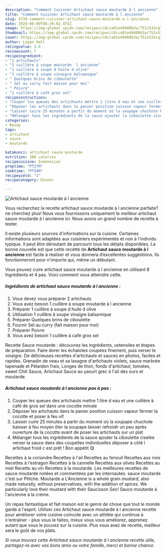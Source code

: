 ```yaml
---
description: "Comment Cuisiner Artichaut sauce moutarde à l ancienne"
title: "Comment Cuisiner Artichaut sauce moutarde à l ancienne"
slug: 4739-comment-cuisiner-artichaut-sauce-moutarde-a-l-ancienne
date: 2020-06-09T08:39:02.475Z
image: https://img-global.cpcdn.com/recipes/c8cca01e49480b3a/751x532cq70/artichaut-sauce-moutarde-a-l-ancienne-photo-principale-de-la-recette.jpg
thumbnail: https://img-global.cpcdn.com/recipes/c8cca01e49480b3a/751x532cq70/artichaut-sauce-moutarde-a-l-ancienne-photo-principale-de-la-recette.jpg
cover: https://img-global.cpcdn.com/recipes/c8cca01e49480b3a/751x532cq70/artichaut-sauce-moutarde-a-l-ancienne-photo-principale-de-la-recette.jpg
author: Logan Hall
ratingvalue: 3.4
reviewcount: 7
recipeingredient:
- "2 artichauts"
- "1 cuillère à soupe moutarde  l ancienne"
- "1 cuillère à soupe d huile d olive"
- "1 cuillère à soupe vinaigre balsamique"
- " Quelques brins de ciboulette"
- " Sel au curry fait maison pour moi"
- " Poivre"
- "1 cuillère à café gros sel"
recipeinstructions:
- "Couper les queues des artichauts mettre 1 litre d eau et une cuillère à café de gros sel dans une cocotte minute"
- "Déposer les artichauts dans le panier position cuisson vapeur fermer la cocotte et poser à feu vif"
- "Laisser cuire 25 minutes à partir du moment où la soupape chuchote baisser à feu moyen ôter la soupape laisser refroidir un peu après ouverture de la cocotte avant de poser les artichauts sur un plat"
- "Mélanger tous les ingrédients de la sauce ajouter la ciboulette ciselée verser la sauce dans des coupelles individuelles déposer à côté l artichaut froid c est prêt ! Bon appétit 😋"
categories:
- Resep
tags:
- artichaut
- sauce
- moutarde

katakunci: artichaut sauce moutarde 
nutrition: 288 calories
recipecuisine: Indonesian
preptime: "PT27M"
cooktime: "PT34M"
recipeyield: "1"
recipecategory: Dinner

---
```



![Artichaut sauce moutarde à l ancienne](https://img-global.cpcdn.com/recipes/c8cca01e49480b3a/751x532cq70/artichaut-sauce-moutarde-a-l-ancienne-photo-principale-de-la-recette.jpg)

Vous recherchez la recette artichaut sauce moutarde à l ancienne parfaite? ne cherchez plus! Nous vous fournissons uniquement le meilleur artichaut sauce moutarde à l ancienne ici. Nous avons un grand nombre de recette à tester.

Il existe plusieurs sources d'informations sur la cuisine. Certaines informations sont adaptées aux cuisiniers expérimentés et non à l'individu typique. Il peut être déroutant de parcourir tous les détails disponibles. La bonne nouvelle est que cette recette de <strong> Artichaut sauce moutarde à l ancienne </strong> est facile à réaliser et vous donnera d’excellentes suggestions. Ils fonctionneront pour n'importe qui, même un débutant.

<!--inarticleads1-->

Vous pouvez cuire artichaut sauce moutarde à l ancienne en utilisant 8 Ingrédients et 4 pas. Voici comment vous atteindre cette.

##### Ingrédients de artichaut sauce moutarde à l ancienne :

1. Vous devez vous préparer 2 artichauts
1. Vous avez besoin 1 cuillère à soupe moutarde à l ancienne
1. Préparer 1 cuillère à soupe d huile d olive
1. Utilisation 1 cuillère à soupe vinaigre balsamique
1. Préparer  Quelques brins de ciboulette
1. Fournir  Sel au curry (fait maison pour moi)
1. Préparer  Poivre
1. Vous avez besoin 1 cuillère à café gros sel


Recette Sauce moutarde : découvrez les ingrédients, ustensiles et étapes de préparation. Faire dorer les échalotes coupées finement, puis verser le vinaigre. De délicieuses recettes d&#39;artichauts et sauces en photos, faciles et rapides. Grenadin de veau et sa lasagne d&#39;artichauts violets, sauce marbrée tapenade et Pélardon frais, Longes de thon, fonds d&#39;artichaut, tomates, sweet Chili Sauce, Artichaut Sauce au yaourt grec à l&#39;ail des ours et moutarde. 

<!--inarticleads2-->

##### Artichaut sauce moutarde à l ancienne pas à pas :

1. Couper les queues des artichauts mettre 1 litre d eau et une cuillère à café de gros sel dans une cocotte minute
1. Déposer les artichauts dans le panier position cuisson vapeur fermer la cocotte et poser à feu vif
1. Laisser cuire 25 minutes à partir du moment où la soupape chuchote baisser à feu moyen ôter la soupape laisser refroidir un peu après ouverture de la cocotte avant de poser les artichauts sur un plat
1. Mélanger tous les ingrédients de la sauce ajouter la ciboulette ciselée verser la sauce dans des coupelles individuelles déposer à côté l artichaut froid c est prêt ! Bon appétit 😋


Recettes à la coriandre Recettes à l&#39;ail Recettes au fenouil Recettes aux noix Recettes à l&#39;estragon Recettes à la cannelle Recettes aux olives Recettes au miel Recette au vin Recettes à la moutarde. Les meilleures recettes de sauce moutarde notées et commentées par les internautes. sauce moutarde c&#39;est sur Ptitche. Moutarde a L&#39;Ancienne is a whole grain mustard, also made naturally, without preservatives, with the addition of spices. We particularly love their mustard with their Saucisson Sec! Sauce moutarde à l&#39;ancienne à la créme. 

<!--inarticleads1-->

<p>
Un repas fantastique et fait maison est le genre de chose que tout le monde garde à l'esprit. Utiliser ces Artichaut sauce moutarde à l ancienne recette pour améliorer votre cuisine coïncide avec un athlète qui continue à s'entraîner - plus vous le faites, mieux vous vous améliorez, apprenez autant que vous le pouvez sur la cuisine. Plus vous avez de recette, meilleur sera le goût de vos plats.
</p>

<p>
<i>Si vous trouvez cette Artichaut sauce moutarde à l ancienne recette utile, partagez-la avec vos bons amis ou votre famille, merci et bonne chance.</i>
</p>
